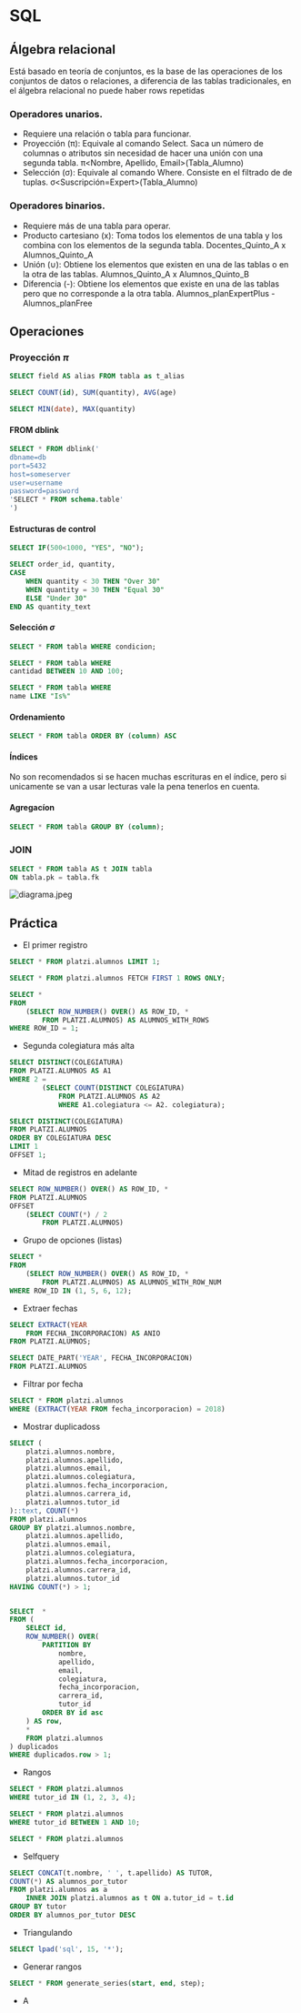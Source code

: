 # SQL

## Álgebra relacional

Está basado en teoría de conjuntos, es la base de las operaciones de los conjuntos de datos o relaciones, a diferencia de las tablas tradicionales, en el álgebra relacional no puede haber rows repetidas

### Operadores unarios.
- Requiere una relación o tabla para funcionar. 
- Proyección (π): Equivale al comando Select. Saca un número de columnas o atributos sin necesidad de hacer una unión con una segunda tabla. π<Nombre, Apellido, Email>(Tabla_Alumno) ⠀ 
- Selección (σ): Equivale al comando Where. Consiste en el filtrado de de tuplas. σ<Suscripción=Expert>(Tabla_Alumno) ⠀
### Operadores binarios.
- Requiere más de una tabla para operar.
- Producto cartesiano (x): Toma todos los elementos de una tabla y los combina con los elementos de la segunda tabla. Docentes_Quinto_A x Alumnos_Quinto_A ⠀ 
- Unión (∪): Obtiene los elementos que existen en una de las tablas o en la otra de las tablas. Alumnos_Quinto_A x Alumnos_Quinto_B ⠀ 
- Diferencia (-): Obtiene los elementos que existe en una de las tablas pero que no corresponde a la otra tabla. Alumnos_planExpertPlus - Alumnos_planFree


## Operaciones

### Proyección $\pi$

```sql
SELECT field AS alias FROM tabla as t_alias
```
```sql
SELECT COUNT(id), SUM(quantity), AVG(age)
```
```sql
SELECT MIN(date), MAX(quantity)
```

#### FROM dblink

```sql
SELECT * FROM dblink('
dbname=db
port=5432
host=someserver
user=username
password=password
'SELECT * FROM schema.table'
')
```

#### Estructuras de control

```sql
SELECT IF(500<1000, "YES", "NO");
```
```sql
SELECT order_id, quantity,
CASE
    WHEN quantity < 30 THEN "Over 30"
    WHEN quantity = 30 THEN "Equal 30"
    ELSE "Under 30"
END AS quantity_text
```

#### Selección $\sigma$

```sql
SELECT * FROM tabla WHERE condicion;
```

```sql
SELECT * FROM tabla WHERE 
cantidad BETWEEN 10 AND 100;
```
```sql
SELECT * FROM tabla WHERE 
name LIKE "Is%"
```

#### Ordenamiento

```sql
SELECT * FROM tabla ORDER BY (column) ASC
```

#### Índices

No son recomendados si se hacen muchas escrituras en el índice, pero si unicamente se van a usar lecturas vale la pena tenerlos en cuenta.

#### Agregacíon

```sql
SELECT * FROM tabla GROUP BY (column);
```

### JOIN

```sql
SELECT * FROM tabla AS t JOIN tabla
ON tabla.pk = tabla.fk
```

![diagrama.jpeg](https://ingenieriadesoftware.es/wp-content/uploads/2018/07/sqljoin.jpeg)

## Práctica

- El primer registro
```sql
SELECT * FROM platzi.alumnos LIMIT 1;

SELECT * FROM platzi.alumnos FETCH FIRST 1 ROWS ONLY;

SELECT *
FROM
	(SELECT ROW_NUMBER() OVER() AS ROW_ID, *
		FROM PLATZI.ALUMNOS) AS ALUMNOS_WITH_ROWS
WHERE ROW_ID = 1;
```

- Segunda colegiatura más alta
```sql
SELECT DISTINCT(COLEGIATURA)
FROM PLATZI.ALUMNOS AS A1
WHERE 2 =
		(SELECT COUNT(DISTINCT COLEGIATURA)
			FROM PLATZI.ALUMNOS AS A2
		    WHERE A1.colegiatura <= A2. colegiatura);

SELECT DISTINCT(COLEGIATURA)
FROM PLATZI.ALUMNOS
ORDER BY COLEGIATURA DESC
LIMIT 1
OFFSET 1;
```
- Mitad de registros en adelante
```sql
SELECT ROW_NUMBER() OVER() AS ROW_ID, *
FROM PLATZI.ALUMNOS
OFFSET
	(SELECT COUNT(*) / 2
		FROM PLATZI.ALUMNOS)
```
- Grupo de opciones (listas)
```sql
SELECT *
FROM
	(SELECT ROW_NUMBER() OVER() AS ROW_ID, *
		FROM PLATZI.ALUMNOS) AS ALUMNOS_WITH_ROW_NUM
WHERE ROW_ID IN (1, 5, 6, 12);
```
- Extraer fechas
```sql
SELECT EXTRACT(YEAR
    FROM FECHA_INCORPORACION) AS ANIO
FROM PLATZI.ALUMNOS;

SELECT DATE_PART('YEAR', FECHA_INCORPORACION)
FROM PLATZI.ALUMNOS
```
- Filtrar por fecha
```sql
SELECT * FROM platzi.alumnos
WHERE (EXTRACT(YEAR FROM fecha_incorporacion) = 2018)
```
- Mostrar duplicadoss
```sql
SELECT (
	platzi.alumnos.nombre,
	platzi.alumnos.apellido,
	platzi.alumnos.email,
	platzi.alumnos.colegiatura,
	platzi.alumnos.fecha_incorporacion,
	platzi.alumnos.carrera_id,
	platzi.alumnos.tutor_id
)::text, COUNT(*)
FROM platzi.alumnos
GROUP BY platzi.alumnos.nombre,
	platzi.alumnos.apellido,
	platzi.alumnos.email,
	platzi.alumnos.colegiatura,
	platzi.alumnos.fecha_incorporacion,
	platzi.alumnos.carrera_id,
	platzi.alumnos.tutor_id
HAVING COUNT(*) > 1;


SELECT	*
FROM (
	SELECT id,
	ROW_NUMBER() OVER(
		PARTITION BY
			nombre,
			apellido,
			email,
			colegiatura,
			fecha_incorporacion,
			carrera_id,
			tutor_id
		ORDER BY id asc
	) AS row,
	*
	FROM platzi.alumnos
) duplicados
WHERE duplicados.row > 1;
```

- Rangos
```sql
SELECT * FROM platzi.alumnos
WHERE tutor_id IN (1, 2, 3, 4);

SELECT * FROM platzi.alumnos
WHERE tutor_id BETWEEN 1 AND 10;

SELECT * FROM platzi.alumnos
```
- Selfquery
```sql
SELECT CONCAT(t.nombre, ' ', t.apellido) AS TUTOR,
COUNT(*) AS alumnos_por_tutor
FROM platzi.alumnos as a
	INNER JOIN platzi.alumnos as t ON a.tutor_id = t.id
GROUP BY tutor
ORDER BY alumnos_por_tutor DESC
```
- Triangulando
```sql
SELECT lpad('sql', 15, '*');
```
- Generar rangos
```sql
SELECT * FROM generate_series(start, end, step);
```
- A
```sql

```